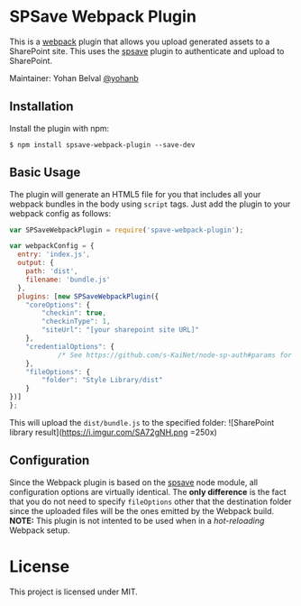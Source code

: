 SPSave Webpack Plugin
===================

This is a [webpack](http://webpack.github.io/) plugin that allows you upload generated assets to a SharePoint site. 
This uses the [spsave](https://www.npmjs.com/package/spsave) plugin to authenticate and upload to SharePoint.

Maintainer: Yohan Belval [@yohanb](https://github.com/yohanb)

Installation
------------
Install the plugin with npm:
```shell
$ npm install spsave-webpack-plugin --save-dev
```
 
Basic Usage
-----------

The plugin will generate an HTML5 file for you that includes all your webpack
bundles in the body using `script` tags. Just add the plugin to your webpack
config as follows:

```javascript
var SPSaveWebpackPlugin = require('spave-webpack-plugin');

var webpackConfig = {
  entry: 'index.js',
  output: {
    path: 'dist',
    filename: 'bundle.js'
  },
  plugins: [new SPSaveWebpackPlugin({
    "coreOptions": {
        "checkin": true,
        "checkinType": 1,
        "siteUrl": "[your sharepoint site URL]"
    },
    "credentialOptions": {
            /* See https://github.com/s-KaiNet/node-sp-auth#params for authentication options */
    },
    "fileOptions": {
        "folder": "Style Library/dist"
    }
})]
};
```

This will upload the `dist/bundle.js` to the specified folder:
![SharePoint library result](https://i.imgur.com/SA72gNH.png =250x)

Configuration
-------------
Since the Webpack plugin is based on the [spsave](https://www.npmjs.com/package/spsave) node module, all configuration options are 
virtually identical. The **only difference** is the fact that you do not need to specify `fileOptions` other that the destination
folder since the uploaded files will be the ones emitted by the Webpack build.
**NOTE:** This plugin is not intented to be used when in a _hot-reloading_ Webpack setup.

# License

This project is licensed under MIT.
